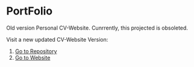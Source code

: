 # PortFolio

Old version Personal CV-Website.
Cunrrently, this projected is obsoleted.

Visit a new updated CV-Website Version: 

<ol>
  <li>
    <a href="https://github.com/JesusCRIS90/cv-web" target="_blank">Go to Repository</a>
  </li>
  <li>
    <a href="https://jesuscris90.github.io/cv-web/" target="_blank">Go to Website</a>
  </li>
</ol>

